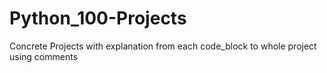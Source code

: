 # Python_100-Projects
Concrete Projects with explanation from each code_block to whole project using comments 
